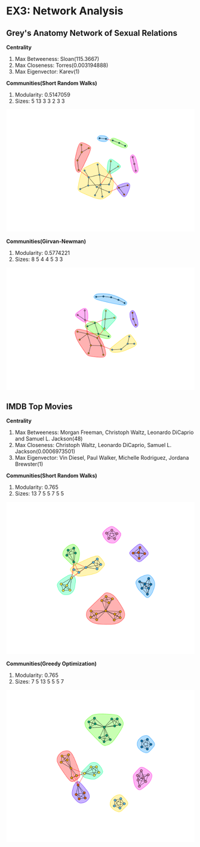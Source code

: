 EX3: Network Analysis
=====================


Grey's Anatomy Network of Sexual Relations
------------------------------------------

**Centrality**
  1. Max Betweeness: Sloan(115.3667)
  2. Max Closeness: Torres(0.003194888)
  3. Max Eigenvector: Karev(1)

**Communities(Short Random Walks)**
  1. Modularity: 0.5147059
  2. Sizes: 5 13 3 3 2 3 3

![grpah1](greys-anatomy-graph1.png)

**Communities(Girvan-Newman)**
  1. Modularity: 0.5774221
  2. Sizes: 8 5 4 4 5 3 3

![grpah1](greys-anatomy-graph2.png)
  
IMDB Top Movies
---------------

**Centrality**
  1. Max Betweeness: Morgan Freeman, Christoph Waltz, Leonardo DiCaprio and Samuel L. Jackson(48)
  2. Max Closeness: Christoph Waltz, Leonardo DiCaprio, Samuel L. Jackson(0.0006973501)
  3. Max Eigenvector: Vin Diesel, Paul Walker, Michelle Rodriguez, Jordana Brewster(1)

**Communities(Short Random Walks)**
  1. Modularity: 0.765
  2. Sizes: 13 7 5 5 7 5 5

![grpah1](imdb-graph1.png)

**Communities(Greedy Optimization)**
  1. Modularity: 0.765
  2. Sizes: 7 5 13 5 5 5 7

![grpah1](imdb-graph2.png)
